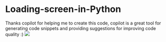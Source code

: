 # Loading-screen-in-Python
Thanks copilot for helping me to create this code, copilot is a great tool for generating code snippets and providing suggestions for improving code quality :)
<img src="https://encrypted-tbn0.gstatic.com/images?q=tbn:ANd9GcRtLB4cVCjzCuJO4ro1b1G-GlEiiozBoxSpYA&s">
